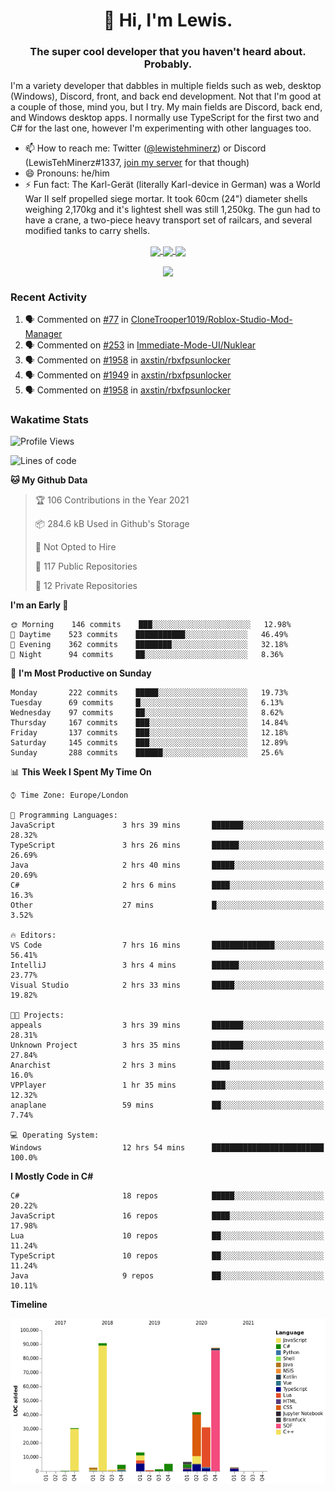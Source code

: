 <h1 align="center">👋 Hi, I'm Lewis.</h1>
<h3 align="center">The super cool developer that you haven't heard about. Probably.</h3>

I'm a variety developer that dabbles in multiple fields such as web, desktop (Windows), Discord, front, and back end development. Not that I'm good at a couple of those, mind you, but I try. My main fields are Discord, back end, and Windows desktop apps. I normally use TypeScript for the first two and C# for the last one, however I'm experimenting with other languages too.

- 📫 How to reach me: Twitter ([@lewistehminerz](https://twitter.com/lewistehminerz)) or Discord (LewisTehMinerz#1337, [join my server](https://discord.gg/XnUh7JB) for that though)
- 😄 Pronouns: he/him
- ⚡ Fun fact: The Karl-Gerät (literally Karl-device in German) was a World War II self propelled siege mortar. It took 60cm (24") diameter shells weighing 2,170kg and it's lightest shell was still 1,250kg. The gun had to have a crane, a two-piece heavy transport set of railcars, and several modified tanks to carry shells.

<p align="center">
  <a href="https://github.com/anuraghazra/github-readme-stats">
    <img align="center" src="https://github-readme-stats.vercel.app/api?username=LewisTehMinerz&count_private=true&show_icons=true&theme=gruvbox">
  </a>
  <a href="https://github.com/anuraghazra/github-readme-stats">
    <img align="center" src="https://github-readme-stats.vercel.app/api/top-langs?username=LewisTehMinerz&layout=compact&theme=gruvbox">
  </a>
  <a href="https://github.com/anuraghazra/github-readme-stats">
    <img align="center" src="https://github-readme-stats.vercel.app/api/wakatime?username=LewisTehMinerz&layout=compact&theme=gruvbox">
  </a>
</p>

<p align="center">
  <a href="https://github.com/ryo-ma/github-profile-trophy">
    <img align="center" src="https://github-profile-trophy.vercel.app/?username=ryo-ma&theme=gruvbox">
  </a>
</p>

### Recent Activity
<!--START_SECTION:activity-->
1. 🗣 Commented on [#77](https://github.com/CloneTrooper1019/Roblox-Studio-Mod-Manager/issues/77) in [CloneTrooper1019/Roblox-Studio-Mod-Manager](https://github.com/CloneTrooper1019/Roblox-Studio-Mod-Manager)
2. 🗣 Commented on [#253](https://github.com/Immediate-Mode-UI/Nuklear/issues/253) in [Immediate-Mode-UI/Nuklear](https://github.com/Immediate-Mode-UI/Nuklear)
3. 🗣 Commented on [#1958](https://github.com/axstin/rbxfpsunlocker/issues/1958) in [axstin/rbxfpsunlocker](https://github.com/axstin/rbxfpsunlocker)
4. 🗣 Commented on [#1949](https://github.com/axstin/rbxfpsunlocker/issues/1949) in [axstin/rbxfpsunlocker](https://github.com/axstin/rbxfpsunlocker)
5. 🗣 Commented on [#1958](https://github.com/axstin/rbxfpsunlocker/issues/1958) in [axstin/rbxfpsunlocker](https://github.com/axstin/rbxfpsunlocker)
<!--END_SECTION:activity-->

### Wakatime Stats
<!--START_SECTION:waka-->
![Profile Views](http://img.shields.io/badge/Profile%20Views-1-blue)

![Lines of code](https://img.shields.io/badge/From%20Hello%20World%20I%27ve%20Written-320414%20lines%20of%20code-blue)

**🐱 My Github Data** 

> 🏆 106 Contributions in the Year 2021
 > 
> 📦 284.6 kB Used in Github's Storage 
 > 
> 🚫 Not Opted to Hire
 > 
> 📜 117 Public Repositories 
 > 
> 🔑 12 Private Repositories  
 > 
**I'm an Early 🐤** 

```text
🌞 Morning    146 commits    ███░░░░░░░░░░░░░░░░░░░░░░   12.98% 
🌆 Daytime    523 commits    ███████████░░░░░░░░░░░░░░   46.49% 
🌃 Evening    362 commits    ████████░░░░░░░░░░░░░░░░░   32.18% 
🌙 Night      94 commits     ██░░░░░░░░░░░░░░░░░░░░░░░   8.36%

```
📅 **I'm Most Productive on Sunday** 

```text
Monday       222 commits    █████░░░░░░░░░░░░░░░░░░░░   19.73% 
Tuesday      69 commits     █░░░░░░░░░░░░░░░░░░░░░░░░   6.13% 
Wednesday    97 commits     ██░░░░░░░░░░░░░░░░░░░░░░░   8.62% 
Thursday     167 commits    ███░░░░░░░░░░░░░░░░░░░░░░   14.84% 
Friday       137 commits    ███░░░░░░░░░░░░░░░░░░░░░░   12.18% 
Saturday     145 commits    ███░░░░░░░░░░░░░░░░░░░░░░   12.89% 
Sunday       288 commits    ██████░░░░░░░░░░░░░░░░░░░   25.6%

```


📊 **This Week I Spent My Time On** 

```text
⌚︎ Time Zone: Europe/London

💬 Programming Languages: 
JavaScript               3 hrs 39 mins       ███████░░░░░░░░░░░░░░░░░░   28.32% 
TypeScript               3 hrs 26 mins       ██████░░░░░░░░░░░░░░░░░░░   26.69% 
Java                     2 hrs 40 mins       █████░░░░░░░░░░░░░░░░░░░░   20.69% 
C#                       2 hrs 6 mins        ████░░░░░░░░░░░░░░░░░░░░░   16.3% 
Other                    27 mins             █░░░░░░░░░░░░░░░░░░░░░░░░   3.52%

🔥 Editors: 
VS Code                  7 hrs 16 mins       ██████████████░░░░░░░░░░░   56.41% 
IntelliJ                 3 hrs 4 mins        ██████░░░░░░░░░░░░░░░░░░░   23.77% 
Visual Studio            2 hrs 33 mins       █████░░░░░░░░░░░░░░░░░░░░   19.82%

🐱‍💻 Projects: 
appeals                  3 hrs 39 mins       ███████░░░░░░░░░░░░░░░░░░   28.31% 
Unknown Project          3 hrs 35 mins       ███████░░░░░░░░░░░░░░░░░░   27.84% 
Anarchist                2 hrs 3 mins        ████░░░░░░░░░░░░░░░░░░░░░   16.0% 
VPPlayer                 1 hr 35 mins        ███░░░░░░░░░░░░░░░░░░░░░░   12.32% 
anaplane                 59 mins             ██░░░░░░░░░░░░░░░░░░░░░░░   7.74%

💻 Operating System: 
Windows                  12 hrs 54 mins      █████████████████████████   100.0%

```

**I Mostly Code in C#** 

```text
C#                       18 repos            █████░░░░░░░░░░░░░░░░░░░░   20.22% 
JavaScript               16 repos            ████░░░░░░░░░░░░░░░░░░░░░   17.98% 
Lua                      10 repos            ██░░░░░░░░░░░░░░░░░░░░░░░   11.24% 
TypeScript               10 repos            ██░░░░░░░░░░░░░░░░░░░░░░░   11.24% 
Java                     9 repos             ██░░░░░░░░░░░░░░░░░░░░░░░   10.11%

```


**Timeline**

![Chart not found](https://raw.githubusercontent.com/LewisTehMinerz/LewisTehMinerz/master/charts/bar_graph.png) 


<!--END_SECTION:waka-->
